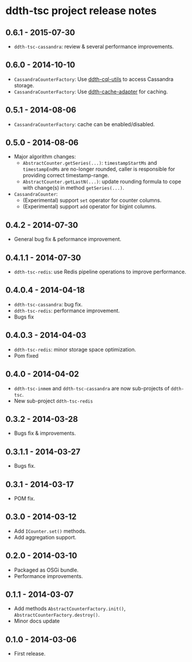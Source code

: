 ddth-tsc project release notes
==============================

0.6.1 - 2015-07-30
------------------

- `ddth-tsc-cassandra`: review & several performance improvements.


0.6.0 - 2014-10-10
------------------

- `CassandraCounterFactory`: Use [ddth-cql-utils](https://github.com/DDTH/ddth-cql-utils) to access Cassandra storage.
- `CassandraCounterFactory`: Use [ddth-cache-adapter](https://github.com/DDTH/ddth-cache-adapter) for caching.


0.5.1 - 2014-08-06
------------------

- `CassandraCounterFactory`: cache can be enabled/disabled.


0.5.0 - 2014-08-06
------------------

- Major algorithm changes:
  - `AbstractCounter.getSeries(...)`: `timestampStartMs` and `timestampEndMs` are no-longer rounded, caller is responsible for providing correct timestamp-range.
  - `AbstractCounter.getLastN(...)`: update rounding formula to cope with change(s) in method `getSeries(...)`.
- `CassandraCounter`:
  - (Experimental) support `set` operator for counter columns.
  - (Experimental) support `add` operator for bigint columns.


0.4.2 - 2014-07-30
------------------

- General bug fix & peformance improvement.


0.4.1.1 - 2014-07-30
--------------------

- `ddth-tsc-redis`: use Redis pipeline operations to improve performance.


0.4.0.4 - 2014-04-18
--------------------

- `ddth-tsc-cassandra`: bug fix.
- `ddth-tsc-redis`: performance improvement.
- Bugs fix


0.4.0.3 - 2014-04-03
--------------------

- `ddth-tsc-redis`: minor storage space optimization.
- Pom fixed


0.4.0 - 2014-04-02
------------------

- `ddth-tsc-inmem` and `ddth-tsc-cassandra` are now sub-projects of `ddth-tsc`.
- New sub-project `ddth-tsc-redis`


0.3.2 - 2014-03-28
------------------

- Bugs fix & improvements.


0.3.1.1 - 2014-03-27
--------------------

- Bugs fix.


0.3.1 - 2014-03-17
------------------

- POM fix.


0.3.0 - 2014-03-12
------------------

- Add `ICounter.set()` methods.
- Add aggregation support.


0.2.0 - 2014-03-10
------------------

- Packaged as OSGi bundle.
- Performance improvements.


0.1.1 - 2014-03-07
------------------

- Add methods `AbstractCounterFactory.init()`, `AbstractCounterFactory.destroy()`.
- Minor docs update


0.1.0 - 2014-03-06
------------------

- First release.
